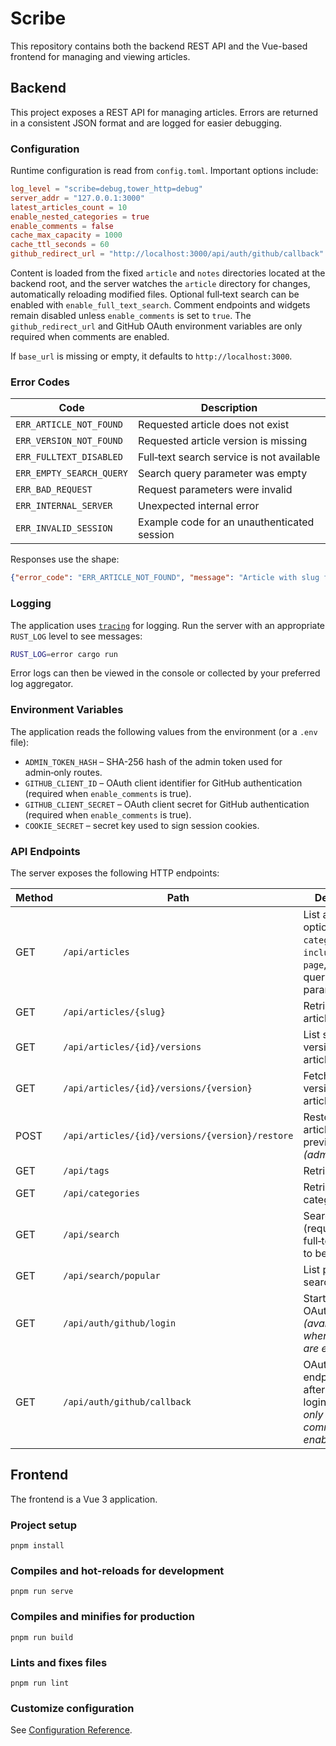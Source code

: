 # Scribe

This repository contains both the backend REST API and the Vue-based frontend for managing and viewing articles.

## Backend

This project exposes a REST API for managing articles. Errors are returned in a consistent JSON format and are logged for easier debugging.

### Configuration

Runtime configuration is read from `config.toml`. Important options include:

```toml
log_level = "scribe=debug,tower_http=debug"
server_addr = "127.0.0.1:3000"
latest_articles_count = 10
enable_nested_categories = true
enable_comments = false
cache_max_capacity = 1000
cache_ttl_seconds = 60
github_redirect_url = "http://localhost:3000/api/auth/github/callback"
```

Content is loaded from the fixed `article` and `notes` directories located at the backend root, and the server watches the `article` directory for changes, automatically reloading modified files. Optional full‑text search can be enabled with `enable_full_text_search`. Comment endpoints and widgets remain disabled unless `enable_comments` is set to `true`. The `github_redirect_url` and GitHub OAuth environment variables are only required when comments are enabled.

If `base_url` is missing or empty, it defaults to `http://localhost:3000`.

### Error Codes

| Code | Description |
| --- | --- |
| `ERR_ARTICLE_NOT_FOUND` | Requested article does not exist |
| `ERR_VERSION_NOT_FOUND` | Requested article version is missing |
| `ERR_FULLTEXT_DISABLED` | Full‑text search service is not available |
| `ERR_EMPTY_SEARCH_QUERY` | Search query parameter was empty |
| `ERR_BAD_REQUEST` | Request parameters were invalid |
| `ERR_INTERNAL_SERVER` | Unexpected internal error |
| `ERR_INVALID_SESSION` | Example code for an unauthenticated session |

Responses use the shape:

```json
{"error_code": "ERR_ARTICLE_NOT_FOUND", "message": "Article with slug foo not found"}
```

### Logging

The application uses [`tracing`](https://crates.io/crates/tracing) for logging. Run the server with an appropriate `RUST_LOG` level to see messages:

```bash
RUST_LOG=error cargo run
```

Error logs can then be viewed in the console or collected by your preferred log aggregator.

### Environment Variables

The application reads the following values from the environment (or a `.env` file):

- `ADMIN_TOKEN_HASH` – SHA-256 hash of the admin token used for admin‑only routes.
- `GITHUB_CLIENT_ID` – OAuth client identifier for GitHub authentication (required when `enable_comments` is true).
- `GITHUB_CLIENT_SECRET` – OAuth client secret for GitHub authentication (required when `enable_comments` is true).
- `COOKIE_SECRET` – secret key used to sign session cookies.

### API Endpoints

The server exposes the following HTTP endpoints:

| Method | Path | Description |
| ------ | ---- | ----------- |
| GET | `/api/articles` | List articles with optional `tag`, `category`, `q`, `include_content`, `page`, and `limit` query parameters |
| GET | `/api/articles/{slug}` | Retrieve a single article by slug |
| GET | `/api/articles/{id}/versions` | List saved versions for an article |
| GET | `/api/articles/{id}/versions/{version}` | Fetch a specific version of an article |
| POST | `/api/articles/{id}/versions/{version}/restore` | Restore an article to a previous version *(admin only)* |
| GET | `/api/tags` | Retrieve all tags |
| GET | `/api/categories` | Retrieve all categories |
| GET | `/api/search` | Search articles (requires full‑text search to be enabled) |
| GET | `/api/search/popular` | List popular search queries |
| GET | `/api/auth/github/login` | Start GitHub OAuth login flow *(available only when comments are enabled)* |
| GET | `/api/auth/github/callback` | OAuth callback endpoint used after GitHub login *(available only when comments are enabled)* |

## Frontend

The frontend is a Vue 3 application.

### Project setup

```
pnpm install
```

### Compiles and hot-reloads for development

```
pnpm run serve
```

### Compiles and minifies for production

```
pnpm run build
```

### Lints and fixes files

```
pnpm run lint
```

### Customize configuration

See [Configuration Reference](https://cli.vuejs.org/config/).

